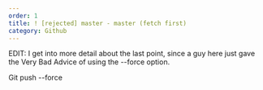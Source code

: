 ```yaml
---
order: 1
title: ! [rejected] master - master (fetch first)
category: Github
---
```


EDIT: I get into more detail about the last point, since a guy here just gave the Very Bad Advice of using the --force option.

Git push --force


